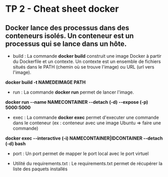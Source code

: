 # TP 2 - Cheat sheet docker

## Docker lance des processus dans des conteneurs isolés. Un conteneur est un processus qui se lance dans un hôte.

- build : La commande **docker build** construit une image Docker à partir du Dockerfile et un contexte. Un contexte est un ensemble de fichiers situés dans le PATH (chemin où se trouve l'image) ou URL (url vers l'image).

**docker build -t NAMEDEIMAGE PATH**

- run : La commande **docker run** permet de lancer l'image.

**docker run --name NAMECONTAINER --detach (-d) --expose (-p) 5000:5000**

- exec : La commande **docker exec** permet d'executer une commande dans le conteneur (ex : conteneur avec une image Ubuntu => faire une commande)

**docker exec --interactive (-i) NAMECONTAINER|IDCONTAINER --detach (-d) bash**

- port : Un port permet de mapper le port local avec le port virtuel

- Utilité du requirements.txt : Le requirements.txt permet de récupérer la liste des paquets installés
